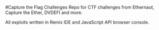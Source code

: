 #Capture the Flag Challenges 
Repo for CTF challenges from Ethernaut, Capture the Ether, DVDEFI and more.

All exploits written in Remix IDE and JavaScript API browser console.
